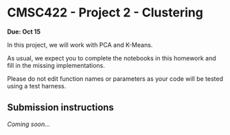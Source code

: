 # CMSC422 - Project 2 - Clustering

**Due: Oct 15**

In this project, we will work with PCA and K-Means.

As usual, we expect you to complete the notebooks in this homework
and fill in the missing implementations.

Please do not edit function names or parameters as your code will be tested
using a test harness.

## Submission instructions

*Coming soon...*
